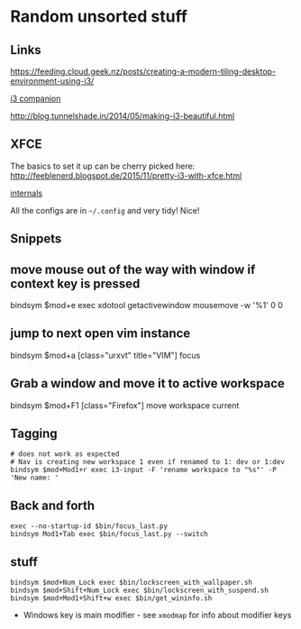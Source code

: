 # Random unsorted stuff

## Links

https://feeding.cloud.geek.nz/posts/creating-a-modern-tiling-desktop-environment-using-i3/

[i3 companion](https://github.com/DarkStarSword/junk/tree/master/config/home/.i3)

http://blog.tunnelshade.in/2014/05/making-i3-beautiful.html

## XFCE

The basics to set it up can be cherry picked here: http://feeblenerd.blogspot.de/2015/11/pretty-i3-with-xfce.html

[internals](http://rabexc.org/posts/an-unwilling-dive-in-xfce4-internals)

All the configs are in `~/.config` and very tidy! Nice!


## Snippets

## move mouse out of the way with window if context key is pressed
bindsym $mod+e exec xdotool getactivewindow mousemove -w '%1' 0 0

## jump to next open vim instance

bindsym $mod+a [class="urxvt" title="VIM"] focus

## Grab a window and move it to active workspace
bindsym $mod+F1 [class="Firefox"] move workspace current

## Tagging
 
    # does not work as expected
    # Nav is creating new workspace 1 even if renamed to 1: dev or 1:dev
    bindsym $mod+Mod1+r exec i3-input -F 'rename workspace to "%s"' -P 'New name: '

## Back and forth

    exec --no-startup-id $bin/focus_last.py
    bindsym Mod1+Tab exec $bin/focus_last.py --switch
    
## stuff

    bindsym $mod+Num_Lock exec $bin/lockscreen_with_wallpaper.sh
    bindsym $mod+Shift+Num_Lock exec $bin/lockscreen_with_suspend.sh
    bindsym $mod+Mod1+Shift+w exec $bin/get_wininfo.sh
    
* Windows key is main modifier - see `xmodmap` for info about modifier keys

